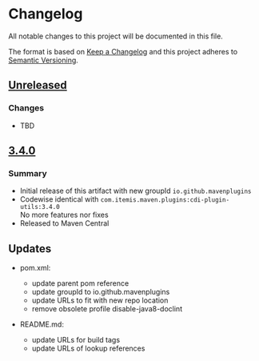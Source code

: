 # Changelog

All notable changes to this project will be documented in this file.

The format is based on [Keep a Changelog](http://keepachangelog.com/)
and this project adheres to [Semantic Versioning](http://semver.org/).

<!-- Format restrictions - see https://common-changelog.org and https://keepachangelog.com/ for details -->
<!-- Each Release must start with a line for the release version of exactly this format: ## [version] -->
<!-- The subsequent comment lines start with a space - not to irritate the release scripts parser!
 ## [major.minor.micro]
 <empty line> - optional sub sections may follow like:
 ### Added:
 - This feature was added
 <empty line>
 ### Changed:
 - This feature was changed
 <empty line>
 ### Removed:
 - This feature was removed
 <empty line>
 ### Fixed:
 - This issue was fixed
 <empty line>
 <empty line> - next line is the starting of the previous release
 ## [major.minor.micro]
 <empty line>
 <...>
 !!! In addition the compare URL links are to be maintained at the end of this CHANGELOG.md as follows.
     These links provide direct access to the GitHub compare vs. the previous release.
     The particular link of a released version will be copied to the release notes of a release accordingly.
     At the end of this file appropriate compare links have to be maintained for each release version in format:
 
  +-current release version
  |
  |                   +-URL to this repo                previous release version tag-+       +-current release version tag
  |                   |                                                              |       |
 [major.minor.micro]: https://github.com/mavenplugins/maven-cdi-plugin-utils/compare/vM.N.u..vM.N.u
-->
<!--
## [Unreleased]

### Additions
- TBD

### Changes
- TBD

### Deprecated
- TBD

###	Removals
- TBD

### Fixes
- TBD

###	Security
- TBD
-->

## [Unreleased]

### Changes
- TBD


## [3.4.0]

### Summary
- Initial release of this artifact with new groupId `io.github.mavenplugins`
- Codewise identical with `com.itemis.maven.plugins:cdi-plugin-utils:3.4.0`<br>No more features nor fixes
- Released to Maven Central

## Updates
- pom.xml:
  - update parent pom reference
  - update groupId to io.github.mavenplugins
  - update URLs to fit with new repo location
  - remove obsolete profile disable-java8-doclint

- README.md:
  - update URLs for build tags
  - update URLs of lookup references


<!--
## []

### NeverReleased
- This is just a dummy placeholder to make the parser of GHCICD/release-notes-from-changelog@v1 happy!
-->

[Unreleased]: https://github.com/mavenplugins/maven-cdi-plugin-utils/releases/tag/v3.4.0..HEAD
[3.4.0]: https://github.com/mavenplugins/maven-cdi-plugin-utils/releases/tag/3.4.0..v3.4.0
